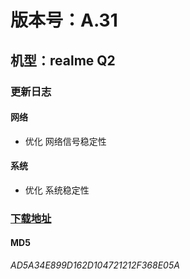 # 版本号：A.31

## 机型：realme Q2

### 更新日志

#### 网络
- 优化 网络信号稳定性

#### 系统
- 优化 系统稳定性

### [下载地址](https://download.c.realme.com/osupdate/RMX2111_11_OTA_0310_all_JEmU4E3I6V6a.ozip)

#### MD5
*AD5A34E899D162D104721212F368E05A*
